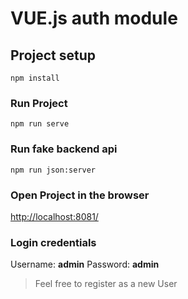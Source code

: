 # VUE.js auth module

## Project setup
```
npm install
```

### Run Project
```
npm run serve
```

### Run fake backend api
```
npm run json:server
```

### Open Project in the browser
[http://localhost:8081/](http://localhost:8081/)

### Login credentials
Username: **admin**
Password: **admin**

> Feel free to register as a new User
